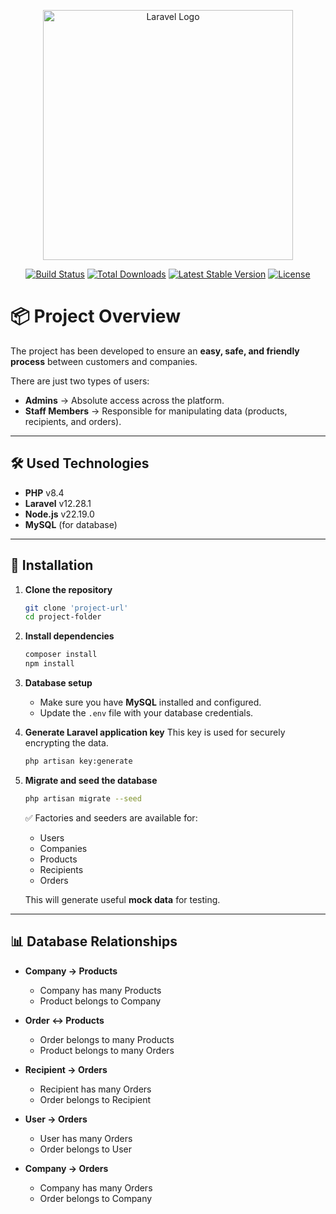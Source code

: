 <p align="center"><a href="https://laravel.com" target="_blank"><img src="https://raw.githubusercontent.com/laravel/art/master/logo-lockup/5%20SVG/2%20CMYK/1%20Full%20Color/laravel-logolockup-cmyk-red.svg" width="400" alt="Laravel Logo"></a></p>

<p align="center">
<a href="https://github.com/laravel/framework/actions"><img src="https://github.com/laravel/framework/workflows/tests/badge.svg" alt="Build Status"></a>
<a href="https://packagist.org/packages/laravel/framework"><img src="https://img.shields.io/packagist/dt/laravel/framework" alt="Total Downloads"></a>
<a href="https://packagist.org/packages/laravel/framework"><img src="https://img.shields.io/packagist/v/laravel/framework" alt="Latest Stable Version"></a>
<a href="https://packagist.org/packages/laravel/framework"><img src="https://img.shields.io/packagist/l/laravel/framework" alt="License"></a>
</p>

# 📦 Project Overview

The project has been developed to ensure an **easy, safe, and friendly process** between customers and companies.  

There are just two types of users:
- **Admins** → Absolute access across the platform.
- **Staff Members** → Responsible for manipulating data (products, recipients, and orders).

---

## 🛠️ Used Technologies
- **PHP** v8.4
- **Laravel** v12.28.1
- **Node.js** v22.19.0
- **MySQL** (for database)

---

## 🚀 Installation

1. **Clone the repository**
   ```bash
   git clone 'project-url'
   cd project-folder
   ```

2. **Install dependencies**
   ```bash
   composer install
   npm install
   ```

3. **Database setup**
   - Make sure you have **MySQL** installed and configured.
   - Update the `.env` file with your database credentials.

4. **Generate Laravel application key**
   This key is used for securely encrypting the data.
   ```bash
   php artisan key:generate
   ```

5. **Migrate and seed the database**
   ```bash
   php artisan migrate --seed
   ```

   ✅ Factories and seeders are available for:  
   - Users  
   - Companies  
   - Products  
   - Recipients  
   - Orders  

   This will generate useful **mock data** for testing.

---

## 📊 Database Relationships

- **Company → Products**  
  - Company has many Products  
  - Product belongs to Company  

- **Order ↔ Products**  
  - Order belongs to many Products  
  - Product belongs to many Orders  

- **Recipient → Orders**  
  - Recipient has many Orders  
  - Order belongs to Recipient  

- **User → Orders**  
  - User has many Orders  
  - Order belongs to User  

- **Company → Orders**  
  - Company has many Orders  
  - Order belongs to Company  
